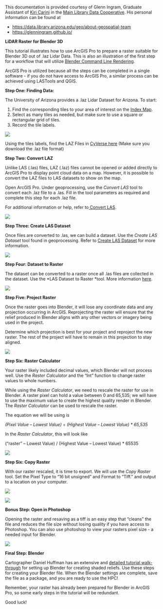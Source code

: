 This documentation is provided courtesy of Glenn Ingram, Graduate
Assistant of
<a href="https://new.library.arizona.edu/people/kiri-carini" class="external-link">Kiri Carini</a>
in the
<a href="https://data.library.arizona.edu/" class="external-link">Main Library Data Cooperative</a>.
His personal information can be found at  

-   <a href="https://data.library.arizona.edu/geo/about-geospatial-team" class="external-link">https://data.library.arizona.edu/geo/about-geospatial-team</a>
-   <a href="https://glenningram.github.io/" class="external-link">https://glenningram.github.io/</a>

**LiDAR Raster for Blender 3D**

This tutorial illustrates how to use ArcGIS Pro to prepare a raster
suitable for Blender 3D out of .laz Lidar Data. This is also an
illustration of the first step for a workflow that will utilize [Blender
Command Line
Rendering](/wiki/spaces/UAHPC/pages/75990901/Blender+Command+Line+Rendering).  

ArcGIS Pro is utilized because all the steps can be completed in a
single software - if you do not have access to ArcGIS Pro, a similar
process can be achieved using LASTools and QGIS.

**Step One: Finding Data:**

The University of Arizona provides a .laz Lidar Dataset for Arizona. To
start:

1.  Find the corresponding tiles to your area of interest on the
    <a href="https://uagis.maps.arcgis.com/apps/instant/minimalist/index.html?appid=309f5e58136b4116887f29e3475b64b6" class="external-link"><span>Index Map</span></a>.
2.  Select as many tiles as needed, but make sure to use a square or
    rectangular grid of tiles.
3.  Record the tile labels.

<span
class="confluence-embedded-file-wrapper"><img src="https://uarizona.atlassian.net/wiki/download/attachments/75990163/image2022-4-26_8-51-7.png?version=1&amp;modificationDate=1650988268000&amp;cacheVersion=1&amp;api=v2" class="confluence-embedded-image" /></span>

  
  
  

Using the tiles labels, find the LAZ Files in
<a href="https://data.cyverse.org/dav-anon/iplant/projects/azgs/GIS_Data_NP112_NP212/" class="external-link"><span>CyVerse here</span></a>
(Make sure you download the .laz file format)

**Step Two: Convert LAZ**

Unlike LAS (.las) files, LAZ (.laz) files cannot be opened or added
directly to ArcGIS Pro to display point cloud data on a map. However, it
is possible to convert the LAZ files to LAS datasets to show on the
map. 

Open ArcGIS Pro. Under geoprocessing, use the *Convert LAS* tool to
convert each .laz file to a .las. Fill in the tool parameters as
required and complete this step for each .laz file.

For additional information or help, refer
to<a href="http://pro.arcgis.com/en/pro-app/tool-reference/conversion/convert-las.htm" class="external-link"><span> Convert LAS</span></a>.

  
<span
class="confluence-embedded-file-wrapper"><img src="https://uarizona.atlassian.net/wiki/download/attachments/75990163/image2022-4-26_8-51-21.png?version=1&amp;modificationDate=1650988282000&amp;cacheVersion=1&amp;api=v2" class="confluence-embedded-image" /></span>  
  

**Step Three: Create LAS Dataset**

Once files are converted to .las, we can build a dataset. Use the
*Create LAS Dataset* tool found in geoprocessing. Refer to
<a href="https://pro.arcgis.com/en/pro-app/2.8/help/data/las-dataset/create-a-las-datasets.htm" class="external-link"><span>Create LAS Dataset</span></a>
for more information.

  
<span
class="confluence-embedded-file-wrapper"><img src="https://uarizona.atlassian.net/wiki/download/attachments/75990163/image2022-4-26_8-51-47.png?version=1&amp;modificationDate=1650988307000&amp;cacheVersion=1&amp;api=v2" class="confluence-embedded-image" /></span>  
  

**Step Four: Dataset to Raster**

The dataset can be converted to a raster once all .las files are
collected in the dataset. Use the *LAS Dataset to Raster *tool. More
information
<a href="https://pro.arcgis.com/en/pro-app/2.7/help/analysis/raster-functions/las-dataset-to-raster-function.htm" class="external-link"><span>here</span></a>.

<span
class="confluence-embedded-file-wrapper"><img src="https://uarizona.atlassian.net/wiki/download/attachments/75990163/image2022-4-26_8-51-58.png?version=1&amp;modificationDate=1650988319000&amp;cacheVersion=1&amp;api=v2" class="confluence-embedded-image" /></span>

**Step Five: Project Raster**

Once the raster goes into Blender, it will lose any coordinate data and
any projection occurring in ArcGIS. Reprojecting the raster will ensure
that the relief produced in Blender aligns with any other vectors or
imagery being used in the project.

Determine which projection is best for your project and reproject the
new raster. The rest of the project will have to remain in this
projection to stay aligned.

  

  

<span
class="confluence-embedded-file-wrapper"><img src="https://uarizona.atlassian.net/wiki/download/attachments/75990163/image2022-4-26_8-52-27.png?version=1&amp;modificationDate=1650988347000&amp;cacheVersion=1&amp;api=v2" class="confluence-embedded-image" /></span>

**Step Six: Raster Calculator**

Your raster likely included decimal values, which Blender will not
process well. Use the *Raster Calculator* and the “Int” function to
change raster values to whole numbers.

While using the *Raster Calculator*, we need to rescale the raster for
use in Blender. A raster pixel can hold a value between 0 and 65,535; we
will have to use the maximum value to create the highest quality render
in Blender. The *Raster Calculator* can be used to rescale the raster.

The equation we will be using is 

*(Pixel Value – Lowest Value) ÷ (Highest Value – Lowest Value) \*
65,535*

In the *Raster Calculator*, this will look like

(“raster” – Lowest Value) / (Highest Value – Lowest Value) \* 65535

<span
class="confluence-embedded-file-wrapper"><img src="https://uarizona.atlassian.net/wiki/download/attachments/75990163/image2022-4-26_8-54-33.png?version=1&amp;modificationDate=1650988474000&amp;cacheVersion=1&amp;api=v2" class="confluence-embedded-image" /></span>

**Step Six: Copy Raster**

With our raster rescaled, it is time to export. We will use the *Copy
Raster* tool. Set the Pixel Type to “16 bit unsigned” and Format to
“Tiff.” and output to a location on your computer.

<span
class="confluence-embedded-file-wrapper"><img src="https://uarizona.atlassian.net/wiki/download/attachments/75990163/image2022-4-26_8-54-8.png?version=1&amp;modificationDate=1650988448000&amp;cacheVersion=1&amp;api=v2" class="confluence-embedded-image" /></span>

<span
class="confluence-embedded-file-wrapper"><img src="https://uarizona.atlassian.net/wiki/download/attachments/75990163/image2022-4-26_8-53-51.png?version=1&amp;modificationDate=1650988432000&amp;cacheVersion=1&amp;api=v2" class="confluence-embedded-image" /></span>

**Bonus Step: Open in Photoshop**

Opening the raster and resaving as a tiff is an easy step that “cleans”
the file and reduces the file size without losing quality if you have
access to Photoshop. You can also use photoshop to view your rasters
pixel size - a needed input for Blender.

<span
class="confluence-embedded-file-wrapper"><img src="https://uarizona.atlassian.net/wiki/download/attachments/75990163/image2022-4-26_8-54-53.png?version=1&amp;modificationDate=1650988494000&amp;cacheVersion=1&amp;api=v2" class="confluence-embedded-image" /></span>

**Final Step: Blender**

Cartographer Daniel Huffman has an extensive and
<a href="https://somethingaboutmaps.wordpress.com/2017/11/16/creating-shaded-relief-in-blender/" class="external-link"><span>detailed tutorial walk-through</span></a>
for setting up Blender for creating shaded reliefs. Use these steps for
creating your Blender file. When the Blender settings are complete, save
the file as a package, and you are ready to use the HPC!

Remember, your raster has already been prepared for Blender in ArcGIS
Pro, so some early steps in the tutorial will be redundant. 

Good luck!

  
  

<span id="confluence-server-performance"
style="display:none;">{"serverDuration": 20, "requestCorrelationId":
"531c1ee744e546d58d1dc765a3d589c4"}</span>
